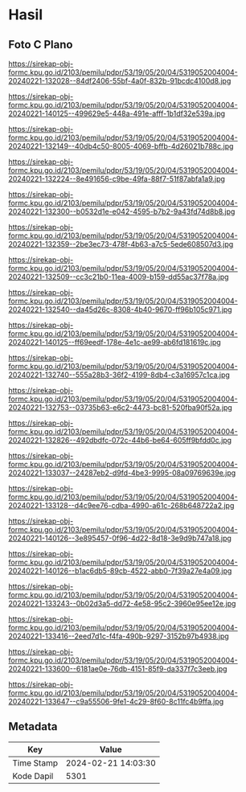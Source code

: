 # Hasil

## Foto C Plano

https://sirekap-obj-formc.kpu.go.id/2103/pemilu/pdpr/53/19/05/20/04/5319052004004-20240221-132028--84df2406-55bf-4a0f-832b-91bcdc4100d8.jpg

https://sirekap-obj-formc.kpu.go.id/2103/pemilu/pdpr/53/19/05/20/04/5319052004004-20240221-140125--499629e5-448a-491e-afff-1b1df32e539a.jpg

https://sirekap-obj-formc.kpu.go.id/2103/pemilu/pdpr/53/19/05/20/04/5319052004004-20240221-132149--40db4c50-8005-4069-bffb-4d26021b788c.jpg

https://sirekap-obj-formc.kpu.go.id/2103/pemilu/pdpr/53/19/05/20/04/5319052004004-20240221-132224--8e491656-c9be-49fa-88f7-51f87abfa1a9.jpg

https://sirekap-obj-formc.kpu.go.id/2103/pemilu/pdpr/53/19/05/20/04/5319052004004-20240221-132300--b0532d1e-e042-4595-b7b2-9a43fd74d8b8.jpg

https://sirekap-obj-formc.kpu.go.id/2103/pemilu/pdpr/53/19/05/20/04/5319052004004-20240221-132359--2be3ec73-478f-4b63-a7c5-5ede608507d3.jpg

https://sirekap-obj-formc.kpu.go.id/2103/pemilu/pdpr/53/19/05/20/04/5319052004004-20240221-132509--cc3c21b0-11ea-4009-b159-dd55ac37f78a.jpg

https://sirekap-obj-formc.kpu.go.id/2103/pemilu/pdpr/53/19/05/20/04/5319052004004-20240221-132540--da45d26c-8308-4b40-9670-ff96b105c971.jpg

https://sirekap-obj-formc.kpu.go.id/2103/pemilu/pdpr/53/19/05/20/04/5319052004004-20240221-140125--ff69eedf-178e-4e1c-ae99-ab6fd181619c.jpg

https://sirekap-obj-formc.kpu.go.id/2103/pemilu/pdpr/53/19/05/20/04/5319052004004-20240221-132740--555a28b3-36f2-4199-8db4-c3a16957c1ca.jpg

https://sirekap-obj-formc.kpu.go.id/2103/pemilu/pdpr/53/19/05/20/04/5319052004004-20240221-132753--03735b63-e6c2-4473-bc81-520fba90f52a.jpg

https://sirekap-obj-formc.kpu.go.id/2103/pemilu/pdpr/53/19/05/20/04/5319052004004-20240221-132826--492dbdfc-072c-44b6-be64-605ff9bfdd0c.jpg

https://sirekap-obj-formc.kpu.go.id/2103/pemilu/pdpr/53/19/05/20/04/5319052004004-20240221-133037--24287eb2-d9fd-4be3-9995-08a09769639e.jpg

https://sirekap-obj-formc.kpu.go.id/2103/pemilu/pdpr/53/19/05/20/04/5319052004004-20240221-133128--d4c9ee76-cdba-4990-a61c-268b648722a2.jpg

https://sirekap-obj-formc.kpu.go.id/2103/pemilu/pdpr/53/19/05/20/04/5319052004004-20240221-140126--3e895457-0f96-4d22-8d18-3e9d9b747a18.jpg

https://sirekap-obj-formc.kpu.go.id/2103/pemilu/pdpr/53/19/05/20/04/5319052004004-20240221-140126--b1ac6db5-89cb-4522-abb0-7f39a27e4a09.jpg

https://sirekap-obj-formc.kpu.go.id/2103/pemilu/pdpr/53/19/05/20/04/5319052004004-20240221-133243--0b02d3a5-dd72-4e58-95c2-3960e95ee12e.jpg

https://sirekap-obj-formc.kpu.go.id/2103/pemilu/pdpr/53/19/05/20/04/5319052004004-20240221-133416--2eed7d1c-f4fa-490b-9297-3152b97b4938.jpg

https://sirekap-obj-formc.kpu.go.id/2103/pemilu/pdpr/53/19/05/20/04/5319052004004-20240221-133600--6181ae0e-76db-4151-85f9-da337f7c3eeb.jpg

https://sirekap-obj-formc.kpu.go.id/2103/pemilu/pdpr/53/19/05/20/04/5319052004004-20240221-133647--c9a55506-9fe1-4c29-8f60-8c11fc4b9ffa.jpg


## Metadata

| Key        | Value               |
| ---------- | ------------------- |
| Time Stamp | 2024-02-21 14:03:30 |
| Kode Dapil | 5301                |



